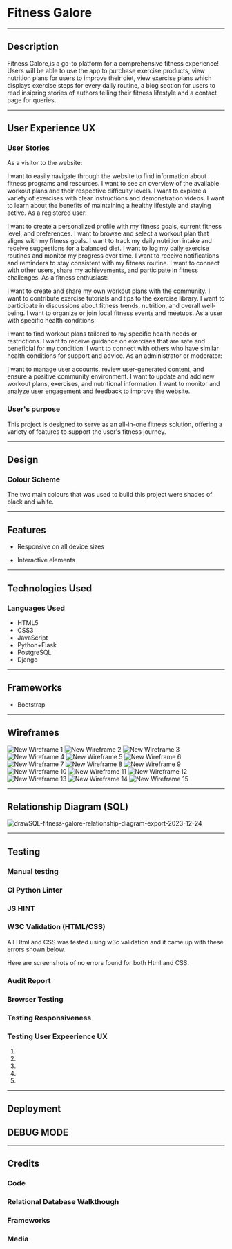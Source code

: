 # Fitness Galore



---
## Description
Fitness Galore,is a go-to platform for a comprehensive fitness experience! Users will be able to use the app to purchase exercise products, view nutrition plans for users to improve their diet, view exercise plans which displays exercise steps for every daily routine, a blog section for users to read insipring stories of authors telling their fitness lifestyle and a contact page for queries. 

---
## User Experience UX


### User Stories
As a visitor to the website:

I want to easily navigate through the website to find information about fitness programs and resources.
I want to see an overview of the available workout plans and their respective difficulty levels.
I want to explore a variety of exercises with clear instructions and demonstration videos.
I want to learn about the benefits of maintaining a healthy lifestyle and staying active.
As a registered user:

I want to create a personalized profile with my fitness goals, current fitness level, and preferences.
I want to browse and select a workout plan that aligns with my fitness goals.
I want to track my daily nutrition intake and receive suggestions for a balanced diet.
I want to log my daily exercise routines and monitor my progress over time.
I want to receive notifications and reminders to stay consistent with my fitness routine.
I want to connect with other users, share my achievements, and participate in fitness challenges.
As a fitness enthusiast:

I want to create and share my own workout plans with the community.
I want to contribute exercise tutorials and tips to the exercise library.
I want to participate in discussions about fitness trends, nutrition, and overall well-being.
I want to organize or join local fitness events and meetups.
As a user with specific health conditions:

I want to find workout plans tailored to my specific health needs or restrictions.
I want to receive guidance on exercises that are safe and beneficial for my condition.
I want to connect with others who have similar health conditions for support and advice.
As an administrator or moderator:

I want to manage user accounts, review user-generated content, and ensure a positive community environment.
I want to update and add new workout plans, exercises, and nutritional information.
I want to monitor and analyze user engagement and feedback to improve the website.

### User's purpose
This project is designed to serve as an all-in-one fitness solution, offering a variety of features to support the user's fitness journey.

 ---
## Design
   ### Colour Scheme
The two main colours that was used to build this project were shades of black and white. 

---
## Features
  * Responsive on all device sizes 

  * Interactive elements
  ---
  ## Technologies Used 
  ### Languages Used
   * HTML5
   * CSS3
   * JavaScript
   * Python+Flask
   * PostgreSQL
   * Django
---
## Frameworks
 * Bootstrap
---
## Wireframes 
![New Wireframe 1](https://github.com/A-Gr33n/Milestone-Project-4/assets/120597058/fabfe733-8f1f-47cf-a2c9-73fccbc5b387)
![New Wireframe 2](https://github.com/A-Gr33n/Milestone-Project-4/assets/120597058/5d77f066-0a75-4def-8901-38f345d86b71)
![New Wireframe 3](https://github.com/A-Gr33n/Milestone-Project-4/assets/120597058/5019df6a-6ec7-489a-8251-afbfb0d88f4b)
![New Wireframe 4](https://github.com/A-Gr33n/Milestone-Project-4/assets/120597058/7b346659-d33a-4828-b084-59bea247a636)
![New Wireframe 5](https://github.com/A-Gr33n/Milestone-Project-4/assets/120597058/d9dad6e0-9733-4fa0-bf15-b90a1a35ae58)
![New Wireframe 6](https://github.com/A-Gr33n/Milestone-Project-4/assets/120597058/963bee24-5c3e-496d-af81-c9820bba47fd)
![New Wireframe 7](https://github.com/A-Gr33n/Milestone-Project-4/assets/120597058/85b33ff6-df87-4461-9f58-ce203c6da19d)
![New Wireframe 8](https://github.com/A-Gr33n/Milestone-Project-4/assets/120597058/43dafd2a-74cd-4c6b-b936-a82709d1eba5)
![New Wireframe 9](https://github.com/A-Gr33n/Milestone-Project-4/assets/120597058/4bc0cf1d-b8d0-43c7-a7cc-76c4b0af1f6a)
![New Wireframe 10](https://github.com/A-Gr33n/Milestone-Project-4/assets/120597058/5fb040a5-e7ce-49af-8aaf-80332494625d)
![New Wireframe 11](https://github.com/A-Gr33n/Milestone-Project-4/assets/120597058/3c88abde-cdd2-4745-be9a-6e1082288411)
![New Wireframe 12](https://github.com/A-Gr33n/Milestone-Project-4/assets/120597058/46896c95-5267-4bf1-8f20-40fb819b0a60)
![New Wireframe 13](https://github.com/A-Gr33n/Milestone-Project-4/assets/120597058/091737ee-b1cf-49ae-8a30-63cc4f423d8b)
![New Wireframe 14](https://github.com/A-Gr33n/Milestone-Project-4/assets/120597058/73bd36ee-f13c-476b-a347-498e7ab9ef35)
![New Wireframe 15](https://github.com/A-Gr33n/Milestone-Project-4/assets/120597058/e1666863-bd0f-42c1-bca5-b94dd8fbeeea)


---
## Relationship Diagram (SQL)

![drawSQL-fitness-galore-relationship-diagram-export-2023-12-24](https://github.com/A-Gr33n/Milestone-Project-4/assets/120597058/3d5b7939-8490-424e-bef3-4099f40ddcea)


---
## Testing 
### Manual testing

### CI Python Linter




### JS HINT 




### W3C Validation (HTML/CSS) 
All Html and CSS was tested using w3c validation and it came up with these errors shown below.


Here are screenshots of no errors found for both Html and CSS.


### Audit Report 




### Browser Testing


### Testing Responsiveness 


### Testing User Expeerience UX
1.


2. 





3. 



4.

5. 

---

## Deployment 


## DEBUG MODE 


---
## Credits
 ### Code


 ### Relational Database Walkthough
  
 
 ### Frameworks 

 
 ### Media


 


